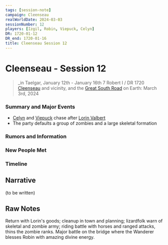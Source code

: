 ```yaml
---
tags: [session-note]
campaign: Cleenseau
realWorldDate: 2024-03-03
sessionNumber: 12
players: [Izgil, Robin, Viepuck, Celyn]
DR: 1720-01-12
DR_end: 1720-01-16
title: Cleenseau Session 12
---
```

# Cleenseau - Session 12
>_in Taelgar, January 12th - January 16th
>7 Robert I / DR 1720
>[Cleenseau](<../../../gazetteer/greater-sembara/sembara/barony-of-aveil/cleenseau-region/cleenseau/cleenseau.md>) and vicinity, and the [Great South Road](<../../../gazetteer/greater-sembara/roads/great-south-road.md>)
>on Earth: March 3rd, 2024

### Summary and Major Events
* [Celyn](<../../../people/pcs/cleenseau/celyn.md>) and [Viepuck](<../../../people/pcs/cleenseau/viepuck.md>) chase after [Lorin Valbert](<../../../people/sembarans/lorin-valbert.md>)
* The party defaults a group of zombies and a large skeletal formation
### Rumors and Information
### New People Met
### Timeline
## Narrative
(to be written)
## Raw Notes
Return with Lorin's goods; cleanup in town and planning; lizardfolk warn of skeletal and zombie army; riding battle with horses and ranged attacks, thins the zombie ranks. Major battle on the bridge where the Wanderer blesses Robin with amazing divine energy.